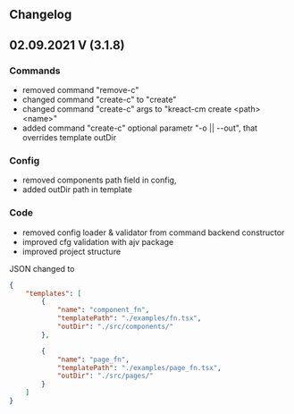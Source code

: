 ## Changelog
## 02.09.2021 V (3.1.8)

### Commands
- removed command "remove-c" 
- changed command "create-c" to "create"
- changed command "create-c" args to "kreact-cm create \<path> \<name>"
- added command "create-c" optional parametr "-o || --out", that overrides template outDir

### Config
- removed components path field in config,
- added outDir path in template

### Code
- removed config loader & validator from command backend constructor
- improved cfg validation with ajv package
- improved project structure

JSON changed to

``` json
{
    "templates": [
        {
            "name": "component_fn",
            "templatePath": "./examples/fn.tsx",
            "outDir": "./src/components/"
        },

        {
            "name": "page_fn",
            "templatePath": "./examples/page_fn.tsx",
            "outDir": "./src/pages/"
        }
    ]
}
```
